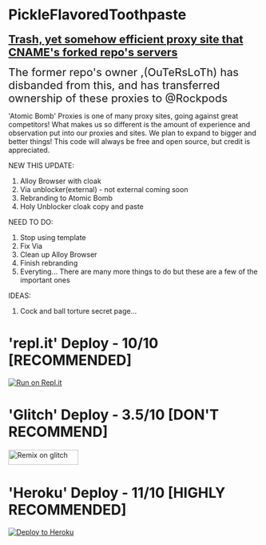 # PickleFlavoredToothpaste
<p><span style="font-size:22px;"><u><strong>Trash, yet somehow efficient proxy site that CNAME&#39;s forked repo&#39;s servers</strong></u></span></p>


<p><span style="font-size: 22px;">The former repo&#39;s owner ,(OuTeRsLoTh) has disbanded from this, and has transferred ownership of these proxies to @Rockpods</span></p>


'Atomic Bomb' Proxies is one of many proxy sites, going against great competitors! What makes us so different is the amount of experience and observation put into our proxies and sites. We plan to expand to bigger and better things! This code will always be free and open source, but credit is appreciated.

NEW THIS UPDATE:
1. Alloy Browser with cloak
2. Via unblocker(external) - not external coming soon
3. Rebranding to Atomic Bomb
4. Holy Unblocker cloak copy and paste

NEED TO DO:
1. Stop using template
2. Fix Via
3. Clean up Alloy Browser
4. Finish rebranding
5. Everyting... There are many more things to do but these are a few of the important ones

IDEAS:
1. Cock and ball torture secret page...

# 'repl.it' Deploy - 10/10 [RECOMMENDED]

[![Run on Repl.it](https://repl.it/badge/github/Outersloth/PickleFlavoredToothpaste)](https://repl.it/github/Outersloth/PickleFlavoredToothpaste)

# 'Glitch' Deploy - 3.5/10 [DON'T RECOMMEND]

<a href="https://glitch.com/edit/#!/import/github/Outersloth/PickleFlavoredToothpaste" title="Remix on glitch"><img alt="Remix on glitch" src="https://sys32.dev/assets/src/media/glitch.svg" width="140" height="30"><img></a>

# 'Heroku' Deploy - 11/10 [HIGHLY RECOMMENDED]


[![Deploy to Heroku](https://www.herokucdn.com/deploy/button.svg)](https://heroku.com/deploy?template=https://github.com/voept/PickleFlavoredToothpaste)
